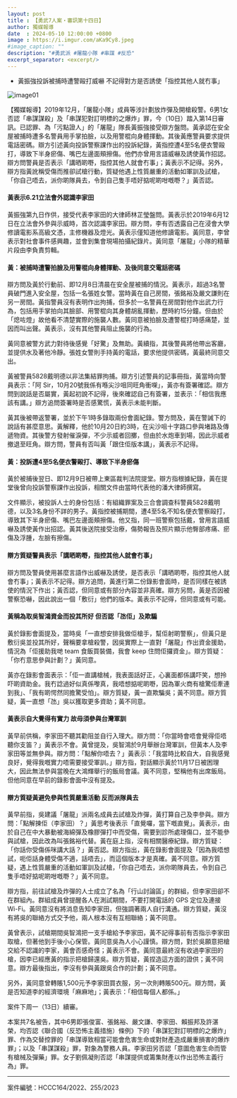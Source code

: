 ```yaml
---
layout: post
title : 【勇武7人案・審訊第十四日】
author: 獨媒報導
date  : 2024-05-10 12:00:00 +0800
image : https://i.imgur.com/aKa9Cy8.jpeg
#image_caption: ""
description: "#勇武派 #屠龍小隊 #串謀 #反恐"
excerpt_separator: <excerpt/>
---
```


- 黃振強投訴被捕時遭警毆打威嚇 不記得對方是否誘使「指控其他人就冇事」

<excerpt/>

![image01](https://i.imgur.com/sUMgnby.png)

【獨媒報導】2019年12月，「屠龍小隊」成員等涉計劃放炸彈及開槍殺警。6男1女否認「串謀謀殺」及「串謀犯對訂明標的之爆炸」罪，今（10日）踏入第14日審訊。已認罪、為「污點證人」的「屠龍」隊長黃振強接受辯方盤問。黃承認在安全屋被捕時遭多名警員用手掌拍臉，以及用警棍向身體揮動。其後黃應警員要求提供電話密碼。辯方引述黃向投訴警察課作出的投訴紀錄，黃指控遭4至5名便衣警毆打，導致下半身瘀傷、嘴巴左邊面頰擦傷。他們亦曾用言語威嚇及誘使黃作招認。辯方問警員是否表示「講晒啲嘢，指控其他人就會冇事」；黃表示不記得。另外，辯方指黃訛稱受傷而推卻試槍行動，質疑他遇上性質嚴重的活動如軍訓及試槍，「你自己唔去，派你啲隊員去，令到自己隻手唔好掂呢啲咁嘅嘢？」黃否認。

#### 黃表示6.21立法會外認識李家田

黃振強第九日作供，接受代表李家田的大律師林芷瑩盤問。黃表示於2019年6月12日在立法會外參與示威時，首次認識李家田。辯方問，李有否透露自己在浸會大學修讀電影系高級文憑，主修機器及燈光。黃表示僅知道他修讀電影。黃同意，李曾表示對社會事件感興趣，並會到集會現場拍攝紀錄片。黃同意「屠龍」小隊的精華片段由李負責剪輯。

#### 黃：被捕時遭警拍臉及用警棍向身體揮動、及後同意交電話密碼

辯方問及黃於行動前、即12月8日清晨在安全屋被捕的情況。黃表示，超過3名警員破門進入安全屋，包括一名張姓女警。當時黃在自己房間，張銘裕及嚴文謙則在另一房間。黃指警員沒有表明作出拘捕，但多於一名警員在房間對他作出武力行為，包括用手掌拍向其臉部、用警棍向其身體胡亂揮動，歷時約15分鐘。但由於「熄咗燈」故他看不清楚實際的施襲人數。黃同意被拍臉及遭警棍打時感痛楚，並因而叫出聲。黃表示，沒有其他警員阻止施襲的行為。

黃同意被警方武力對待後感覺「好驚」及無助。黃續指，其後警員將他帶出客廳，並提供水及著他冷靜。張姓女警則手持黃的電話，要求他提供密碼，黃最終同意交出。

黃被警員5828戴明德以非法集結罪拘捕。辯方引述警員的記事冊指，黃當時向警員表示：「阿 Sir，10月20號我係有喺尖沙咀同旺角衝㗎」，黃亦有簽署確認。辯方問到說話是否屬實，黃起初說不記得，後來確認自己有簽署，並表示：「相信我應該有講。」辯方追問簽署時是否感驚慌，黃表示未能判斷。

黃其後被帶返警署，並於下午1時多錄取兩份會面紀錄。警方問及，黃在警誡下的說話有甚麼意思。黃解釋，他於10月20日約3時，在尖沙咀十字路口參與堵路及傳遞物資。其後警方發射催淚彈，不少示威者回擲，但由於水炮車到場，因此示威者撤退至旺角。辯方問，警員有否叫黃「跟住佢版本講」，黃表示不記得。

#### 黃：投訴遭4至5名便衣警毆打、導致下半身瘀傷

黃於被捕後翌日、即12月9日被帶上東區裁判法院提堂。辯方指根據紀錄，黃在提堂後曾向投訴警察課作出投訴，相關文件由當時代表他的潘大律師撰寫。

文件顯示，被投訴人士的身份包括：有組織罪案及三合會調查科警員5828戴明德，以及3名身份不詳的男子。黃指控被捕期間，遭4至5名不知名便衣警察毆打，導致其下半身瘀傷、嘴巴左邊面頰擦傷。他又指，同一班警察包括戴，曾用言語威嚇及誘使黃作出招認。黃其後送院接受治療，傷勢報告及照片顯示他臀部疼痛、瘀傷及浮腫，左臉有擦傷。

#### 辯方質疑警員表示「講晒啲嘢，指控其他人就會冇事」

辯方問及警員使用甚麼言語作出威嚇及誘使，是否表示「講晒啲嘢，指控其他人就會冇事」；黃表示不記得。辯方追問，黃進行第二份錄影會面時，是否同樣在被誘使的情況下作出；黃否認，但同意或有部分內容並非真確。辯方另問，黃是否因被警察恐嚇，因此說出一個「敷衍」他們的版本。黃表示不記得，但同意或有可能。

#### 黃稱為取吳智鴻資金而投其所好 但否認「氹佢」及欺騙

黃於錄影會面提及，當時吳「一直想安排我做佢槍手，幫佢射啲警察」，但黃只是敷衍吳並投其所好，聲稱要拿槍殺警，因吳實際上一直對「屠龍」作出資金援助，情況為「佢援助我哋 team 食飯買裝備，我會 keep 住問佢攞資金」。辯方質疑：「你冇意思參與計劃？」黃同意。

黃亦在錄影會面表示：「佢一直講槍械，我表面話好正，心裏面都係講吓笑，想拎吓啲資助金。我冇諗過好似真係嚟真，我唔想掂呢啲嘢，因為軍火商有槍驚佢牽連到我」、「我有啲愕然同擔驚受怕」。辯方質疑，黃一直欺騙吳；黃不同意。辯方質疑，黃一直想「氹」吳以獲取更多資助；黃不同意。

#### 黃表示自大覺得有實力 故毋須參與台灣軍訓

黃早前供稱，李家田不聽其勸阻並自行入理大。辯方問：「你當時會唔會覺得佢唔聽你支笛？」黃表示不會。黃曾提及，吳智鴻於9月舉辦台灣軍訓，但黃本人及李家田等並無參與。辯方問：「點解你唔去？」黃表示：「我當時比較自大，自我感覺良好，覺得我嘅實力唔需要接受軍訓。」辯方指，對話顯示黃於11月17日被困理大，因此無法參與當晚在大鴻輝舉行的飯局會議。黃不同意，堅稱他有出席飯局。但他同意在早前的錄影會面中沒有提及。

#### 辯方質疑黃避免參與性質嚴重活動 反而派隊員去

黃早前指，吳建議「屠龍」派兩名成員去試槍及炸彈，黃打算自己及李參與。辯方問：「點解揀佢（李家田）？」黃思考後表示「直覺囉，當下嘅直覺」。黃表示，由於自己在中大暴動被海綿彈及橡膠彈打中而受傷，需要到診所處理傷口，並不能參與試槍，因此改為叫張銘裕代替。黃在庭上指，沒有相關醫療紀錄。辯方質疑：「你話你受傷係咪講大話？」黃否認。辯方指出，黃在錄影會面提及「因為我唔想試，呃佢話身體受傷不適，話唔去」，而這個版本才是真確。黃不同意。辯方質疑，遇上性質嚴重的活動如軍訓及試槍，「你自己唔去，派你啲隊員去，令到自己隻手唔好掂呢啲咁嘅嘢？」黃不同意。

辯方指，前往試槍及炸彈的人士成立了名為「行山討論區」的群組，但李家田卻不在群組內。群組成員曾提醒各人在測試期間，不要打開電話的 GPS 定位及連接 Wi-Fi。黃同意沒有將消息告知李家田，但強調著兩人自行溝通。辯方質疑，黃沒有將吳的聯絡方式交予他，兩人根本沒有互相聯絡；黃不同意。

黃曾表示，試槍期間吳智鴻把一支手槍給予李家田，黃不記得事前有否指示李家田取槍，但著他到手後小心保管。黃同意吳為人小心謹慎。辯方問，對於吳願意把槍交給不認識的李家，黃會否感奇怪；黃表示不會。黃同意最終沒有收過李家田的槍，因李已經應黃的指示把槍歸還吳。辯方質疑，黃捏造這方面的證供；黃不同意。辯方最後指出，李沒有參與黃跟吳合作的計劃；黃不同意。

另外，黃同意曾轉賬1,500元予李家田買衣服，另一次則轉賬500元。辯方問，黃是否知道李的經濟環境「麻麻地」；黃表示：「相信每個人都係。」

案件下周一（13日）續審。

本案共7名被告，其中6男即張俊富、張銘裕、嚴文謙、李家田、賴振邦及許湛榮，均否認《聯合國（反恐怖主義措施）條例》下的「串謀犯對訂明標的之爆炸」罪、作為交替控罪的「串謀導致相當可能會危害生命或對財產造成嚴重損害的爆炸罪」；以及「串謀謀殺」罪，對象為警務人員。李家田另否認「意圖危害生命而管有槍械及彈藥」罪。女子劉佩凝則否認「串謀提供或籌集財產以作出恐怖主義行為」罪。

---

案件編號：HCCC164/2022、255/2023
